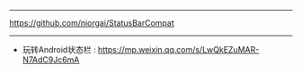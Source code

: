 


---

https://github.com/niorgai/StatusBarCompat

---

* 玩转Android状态栏 : https://mp.weixin.qq.com/s/LwQkEZuMAR-N7AdC9Jc6mA

